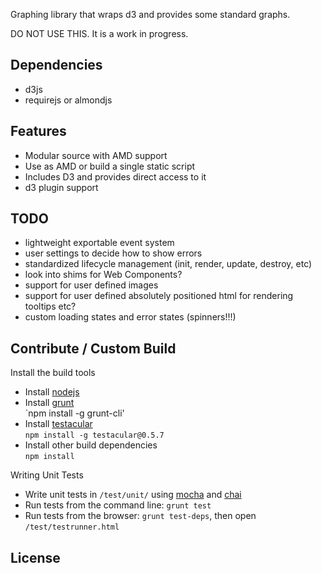 Graphing library that wraps d3 and provides some standard graphs.   

DO NOT USE THIS. It is a work in progress.   


## Dependencies
- d3js
- requirejs or almondjs

## Features
- Modular source with AMD support
- Use as AMD or build a single static script
- Includes D3 and provides direct access to it
- d3 plugin support

## TODO

- lightweight exportable event system
- user settings to decide how to show errors
- standardized lifecycle management (init, render, update, destroy, etc)
- look into shims for Web Components?
- support for user defined images
- support for user defined absolutely positioned html for rendering tooltips etc?
- custom loading states and error states (spinners!!!)


## Contribute / Custom Build

Install the build tools

- Install [nodejs](http://nodejs.org)
- Install [grunt](http://gruntjs.com)   
  `npm install -g grunt-cli'
- Install [testacular](http://vojtajina.github.com/testacular/)   
  `npm install -g testacular@0.5.7`
- Install other build dependencies   
  `npm install`

Writing Unit Tests

- Write unit tests in `/test/unit/` using [mocha](http://visionmedia.github.com/mocha/) and [chai](http://chaijs.com/)
- Run tests from the command line: `grunt test`
- Run tests from the browser: `grunt test-deps`, then open `/test/testrunner.html`


## License




